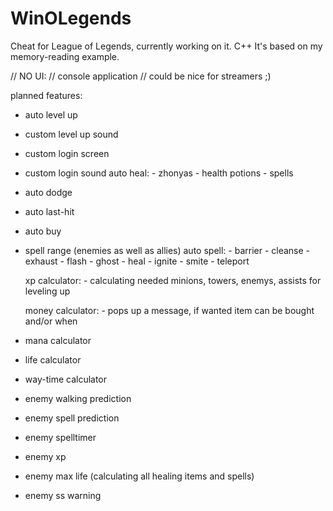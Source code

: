 # WinOLegends
Cheat for League of Legends, currently working on it. C++
It's based on my memory-reading example.

// NO UI:
// console application
// could be nice for streamers ;)

planned features:

- auto level up
- custom level up sound
- custom login screen
- custom login sound
  auto heal:
        - zhonyas
        - health potions
        - spells

- auto dodge
- auto last-hit
- auto buy
- spell range (enemies as well as allies)
  auto spell:
        - barrier
        - cleanse
        - exhaust
        - flash
        - ghost
        - heal
        - ignite
        - smite
        - teleport

  xp calculator:
        - calculating needed minions, towers, enemys, assists for leveling up

  money calculator:
        - pops up a message, if wanted item can be bought and/or when

- mana calculator
- life calculator
- way-time calculator        

- enemy walking prediction
- enemy spell prediction
- enemy spelltimer
- enemy xp
- enemy max life (calculating all healing items and spells)
- enemy ss warning

